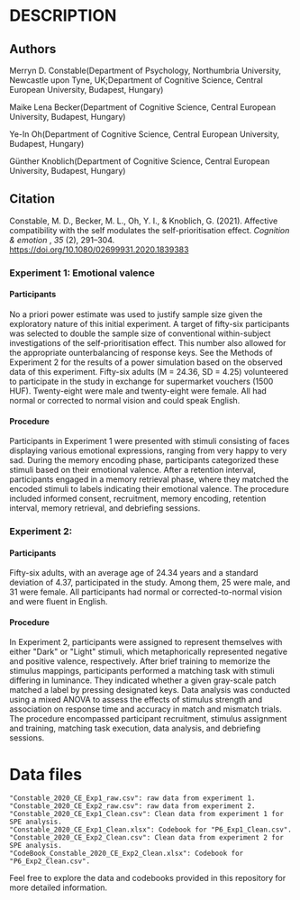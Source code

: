 # DESCRIPTION

## Authors

Merryn D. Constable(Department of Psychology, Northumbria University, Newcastle upon Tyne, UK;Department of Cognitive Science, Central European University, Budapest, Hungary)

Maike Lena Becker(Department of Cognitive Science, Central European University, Budapest, Hungary)

Ye-In Oh(Department of Cognitive Science, Central European University, Budapest, Hungary)

Günther Knoblich(Department of Cognitive Science, Central European University, Budapest, Hungary)

## Citation
Constable, M. D., Becker, M. L., Oh, Y. I., & Knoblich, G. (2021). Affective compatibility with the self modulates the self-prioritisation effect.  *Cognition & emotion* ,  *35* (2), 291–304. https://doi.org/10.1080/02699931.2020.1839383

### Experiment 1: Emotional valence

#### Participants
No a priori power estimate was used to justify sample size given the exploratory nature of this initial experiment. A target of fifty-six participants was selected to double the sample size of conventional within-subject investigations of the self-prioritisation effect. This number also allowed for the appropriate ounterbalancing of response keys. See the Methods of Experiment 2 for the results of a power simulation based on the observed data of this experiment. Fifty-six adults (M = 24.36, SD = 4.25) volunteered to participate in the study in exchange for supermarket vouchers (1500 HUF). Twenty-eight were male and twenty-eight were female. All had normal or corrected to normal vision and could speak English.

#### Procedure
Participants in Experiment 1 were presented with stimuli consisting of faces displaying various emotional expressions, ranging from very happy to very sad. During the memory encoding phase, participants categorized these stimuli based on their emotional valence. After a retention interval, participants engaged in a memory retrieval phase, where they matched the encoded stimuli to labels indicating their emotional valence. The procedure included informed consent, recruitment, memory encoding, retention interval, memory retrieval, and debriefing sessions.

### Experiment 2:

#### Participants
Fifty-six adults, with an average age of 24.34 years and a standard deviation of 4.37, participated in the study. Among them, 25 were male, and 31 were female. All participants had normal or corrected-to-normal vision and were fluent in English.

#### Procedure
In Experiment 2, participants were assigned to represent themselves with either "Dark" or "Light" stimuli, which metaphorically represented negative and positive valence, respectively. After brief training to memorize the stimulus mappings, participants performed a matching task with stimuli differing in luminance. They indicated whether a given gray-scale patch matched a label by pressing designated keys. Data analysis was conducted using a mixed ANOVA to assess the effects of stimulus strength and association on response time and accuracy in match and mismatch trials. The procedure encompassed participant recruitment, stimulus assignment and training, matching task execution, data analysis, and debriefing sessions.

# Data files

```
"Constable_2020_CE_Exp1_raw.csv": raw data from experiment 1.
"Constable_2020_CE_Exp2_raw.csv": raw data from experiment 2.
"Constable_2020_CE_Exp1_Clean.csv": Clean data from experiment 1 for SPE analysis.
"Constable_2020_CE_Exp1_Clean.xlsx": Codebook for "P6_Exp1_Clean.csv".
"Constable_2020_CE_Exp2_Clean.csv": Clean data from experiment 2 for SPE analysis.
"CodeBook_Constable_2020_CE_Exp2_Clean.xlsx": Codebook for "P6_Exp2_Clean.csv".
```

Feel free to explore the data and codebooks provided in this repository for more detailed information.
